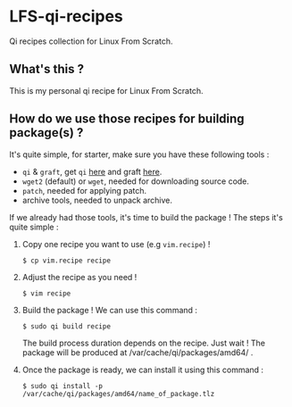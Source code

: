# LFS-qi-recipes
Qi recipes collection for Linux From Scratch.

## What's this ?

This is my personal qi recipe for Linux From Scratch. 

## How do we use those recipes for building package(s) ?

It's quite simple, for starter, make sure you have these following tools :

- `qi` & `graft`, get `qi` [here](https://dragora.mirror.garr.it/current/sources/qi-2.12.tar.lz) and graft [here](https://dragora.mirror.garr.it/current/sources/graft-2.16.tar.gz).
- `wget2` (default) or `wget`, needed for downloading source code.
- `patch`, needed for applying patch.
- archive tools, needed to unpack archive. 

If we already had those tools, it's time to build the package ! The steps it's quite simple :

1. Copy one recipe you want to use (e.g `vim.recipe`) !

    ```
    $ cp vim.recipe recipe
    ```

1. Adjust the recipe as you need !

    ```
    $ vim recipe
    ```

1. Build the package ! We can use this command :

    ```
    $ sudo qi build recipe
    ```
    
    The build process duration depends on the recipe. Just wait ! The package will be produced at /var/cache/qi/packages/amd64/ .


1. Once the package is ready, we can install it using this command :

    ```
    $ sudo qi install -p /var/cache/qi/packages/amd64/name_of_package.tlz

    ```
